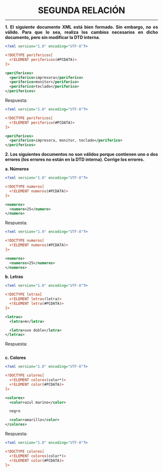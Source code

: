 <style>
  h1{
    border: none;
    margin-bottom: 0px;
    text-align: center;
    font-weight: bold;
  }

  p{
    text-align: justify;
  }
</style>

<h1>SEGUNDA RELACIÓN</h1>

<hr>

<p><b>1. El siguiente documento XML está bien formado. Sin embargo, no es válido. Para que lo sea, realiza los cambios necesarios en dicho documento, pero sin modificar la DTD interna.</b></p>

```xml
<?xml version="1.0" encoding="UTF-8"?>

<!DOCTYPE perifericos[
  <!ELEMENT perifericos(#PCDATA)>
]>

<perifericos>
  <periferico>impresora</periferico>
  <periferico>monitor</periferico>
  <periferico>teclado</periferico>
</perifericos>
```

<p>Respuesta:</p>

```xml
<?xml version="1.0" encoding="UTF-8"?>

<!DOCTYPE perifericos[
  <!ELEMENT periferico(#PCDATA)>
]>

<perifericos>
  <periferico>impresora, monitor, teclado</periferico>
</perifericos>
```

<p><b>2. Los siguientes documentos no son válidos porque contienen uno o dos errores (los errores no están en la DTD interna). Corrige los errores.</b></p>

<p><b>a. Números</b></p>

```xml
<?xml version="1.0" encoding="UTF-8"?>

<!DOCTYPE numeros[
  <!ELEMENT numeros(#PCDATA)>
]>

<numeros>
  <numero>25</numero>
</numero>
```

<p>Respuesta:</p>

```xml
<?xml version="1.0" encoding="UTF-8"?>

<!DOCTYPE numeros[
  <!ELEMENT numeros(#PCDATA)>
]>

<numeros>
  <numeros>25</numeros>
</numeros>
```

<p><b>b. Letras</b></p>

```xml
<?xml version="1.0" encoding="UTF-8"?>

<!DOCTYPE letras[
  <!ELEMENT letras(letra)>
  <!ELEMENT letra(#PCDATA)>
]>

<letras>
  <letra>m</letra>

  <letra>uve doble</letra>
</letras>
```

<p>Respuesta:</p>

```xml

```

<p><b>c. Colores</b></p>

```xml
<?xml version="1.0" encoding="UTF-8"?>

<!DOCTYPE colores[
  <!ELEMENT colores(color*)>
  <!ELEMENT color(#PCDATA)>
]>

<colores>
  <color>azul marino</color>

  negro

  <color>amarillo</color>
</colores>
```

<p>Respuesta:</p>

```xml
<?xml version="1.0" encoding="UTF-8"?>

<!DOCTYPE colores[
  <!ELEMENT colores(color*)>
  <!ELEMENT color(#PCDATA)>
]>


```